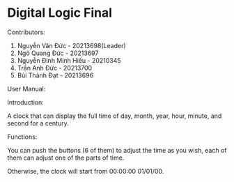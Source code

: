 # Digital Logic Final
  Contributors:
  1. Nguyễn Văn Đức - 20213698(Leader)
  2. Ngô Quang Đức - 20213697
  3. Nguyễn Đình Minh Hiếu - 20210345 
  4. Trần Anh Đức - 20213700
  5. Bùi Thành Đạt - 20213696

User Manual:

Introduction:

A clock that can display the full time of day, month, year, hour, minute, and second for a century.

Functions:

You can push the buttons (6 of them) to adjust the time as you wish, each of them can adjust one of the parts of time.

Otherwise, the clock will start from 00:00:00 01/01/00.

